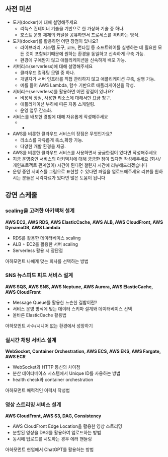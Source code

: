 
## 사전 미션
- 도커(docker)에 대해 설명해주세요
    - 리눅스 컨테이너 기술을 기반으로 한 가상화 기술 중 하나.
    - 호스트 운영 체제의 커널을 공유하면서 프로세스를 격리하는 방식.
- 도커(docker)를 활용하면 어떤 장점이 있나요?
    - 라이브러리, 시스템 도구, 코드, 런타임 등 소프트웨어를 실행하는 데 필요한 모든 것이 포함되기때문에 원하는 환경을 동일하고 신속하게 구축 가능.
    - 환경에 구애받지 않고 애플리케이션을 신속하게 배포 가능.
- 서버리스(serverless)에 대해 설명해주세요
    - 클라우드 컴퓨팅 모델 중 하나.
    - 개발자가 서버 인프라를 직접 관리하지 않고 애플리케이션 구축, 실행 가능.
    - 예를 들어 AWS Lambda, 함수 기반으로 애플리케이션을 작성.
- 서버리스(serverless)를 활용하면 어떤 장점이 있나요?
    - 비용적 장점, 사용한 리소스에 대해서만 요금 청구.
    - 애플리케이션 부하에 따른 자동 스케일링.
    - 운영 업무 간소화.
- 서비스를 배포한 경험에 대해 자유롭게 작성해주세요
    - -
- AWS를 비롯한 클라우드 서비스의 장점은 무엇인가요?
    - 리소스를 자유롭게 축소,확장 가능.
    - 다양한 개발 환경을 제공.
- AWS를 비롯한 클라우드 서비스를 사용하면서 궁금한점이 있다면 작성해주세요
- 지금 운영중인 서비스의 아키텍처에 대해 궁금한 점이 있다면 작성해주세요 (회사/개인프로젝트 관계없이)
시간이 된다면 챌린지 시간에 리뷰해드리겠습니다
- 운영 중인 서비스를 그림으로 표현할 수 있다면 파일을 업로드해주세요
리뷰를 원하시는 분들은 시각자료가 있다면 많은 도움이 됩니다

## 강연 스케줄
### **scaling을 고려한 아키텍처 설계**

**AWS EC2, AWS RDS, AWS ElasticCache, AWS ALB, AWS CloudFront, AWS DynamoDB, AWS Lambda**

- RDS를 활용한 데이터베이스 scaling
- ALB + EC2를 활용한 서버 scaling
- Serverless 활용 시 장단점

아하모먼트 나에게 맞는 회사를 선택하는 방법

### **SNS 뉴스피드 피드 서비스 설계**

**AWS SQS, AWS SNS, AWS Neptune, AWS Aurora, AWS ElasticCache, AWS CloudFront**

- Message Queue를 활용한 느슨한 결합이란?
- 서비스 운영 방식에 맞는 데이터 스키마 설계와 데이터베이스 선택
- 올바른 ElasticCache 활용법

아하모먼트 사수/시니어 없는 환경에서 성장하기

### **실시간 채팅 서비스 설계**

**WebSocket, Container Orchestration, AWS ECS, AWS EKS, AWS Fargate, AWS ECR**

- WebSocket과 HTTP 통신의 차이점
- 분산 데이터베이스 시스템에서 Unique ID를 사용하는 방법
- health check와 container orchestration

아하모먼트 매력적인 이력서 작성법

### **영상 스트리밍 서비스 설계**

**AWS CloudFront, AWS S3, DAG, Consistency**

- AWS CloudFront Edge Location을 활용한 영상 스트리밍
- 분할된 영상을 DAG를 활용하여 업로드하는 방법
- 동시에 업로드를 시도하는 경우 에러 핸들링

아하모먼트 현업에서 ChatGPT를 활용하는 방법
